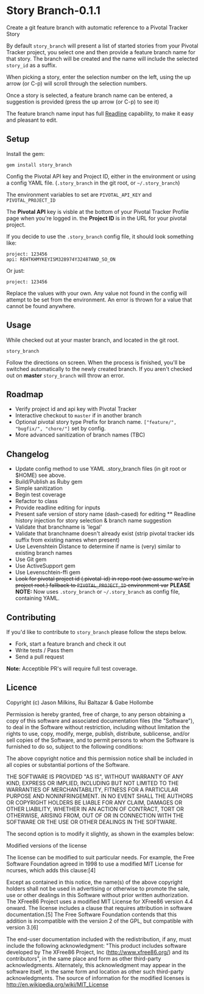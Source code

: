 # Story Branch-0.1.1

Create a git feature branch with automatic reference to a Pivotal Tracker Story

By default `story_branch` will present a list of started stories from
your Pivotal Tracker project, you select one and then provide
a feature branch name for that story. The branch will be created and
the name will include the selected `story_id` as a suffix.

When picking a story, enter the selection number on the left, using the up
arrow (or C-p) will scroll through the selection numbers.

Once a story is selected, a feature branch name can be entered, a
suggestion is provided (press the up arrow (or C-p) to see it)

The feature branch name input has full
[Readline](http://tiswww.case.edu/php/chet/readline/rluserman.html#SEC5)
capability, to make it easy and pleasant to edit.

## Setup

Install the gem:

    gem install story_branch

Config the Pivotal API key and Project ID, either in the environment
or using a config YAML file. (`.story_branch` in the git root, or
`~/.story_branch`)

The environment variables to set are `PIVOTAL_API_KEY` and `PIVOTAL_PROJECT_ID`

The **Pivotal API** key is visble at the bottom of your Pivotal Tracker
Profile page when you're logged in. the **Project ID** is in the URL for
your pivotal project.

If you decide to use the `.story_branch` config file, it should look
something like:

    project: 123456
    api: REHTKHMYKEYISM328974Y32487AND_SO_ON

Or just:

    project: 123456

Replace the values with your own. Any value not found in the config
will attempt to be set from the environment. An error is thrown for a
value that cannot be found anywhere.

## Usage

While checked out at your master branch, and located in the git root.

    story_branch

Follow the directions on screen. When the process is finished, you'll
be switched automatically to the newly created branch. If you aren't
checked out on **master** `story_branch` will throw an error.

## Roadmap

* Verify project id and api key with Pivotal Tracker
* Interactive checkout to `master` if in another branch
* Optional pivotal story type Prefix for branch name. `["feature/", "bugfix/", "chore/"]` set by config.
* More advanced sanitization of branch names (TBC)

## Changelog

* Update config method to use YAML .story_branch files (in git root or $HOME) see above.
* Build/Publish as Ruby gem
* Simple sanitization
* Begin test coverage
* Refactor to class
* Provide readline editing for inputs
* Present safe version of story name (dash-cased) for editing
** Readline history injection for story selection & branch name suggestion
* Validate that branchname is 'legal'
* Validate that branchname doesn't already exist (strip pivotal
  tracker ids suffix from existing names when present)
* Use Levenshtein Distance to determine if name is (very) similar to
  existing branch names
* Use Git gem
* Use ActiveSupport gem
* Use Levenschtein-ffi gem
* ~~Look for pivotal project id (.pivotal-id) in repo root (we assume
  we're in project root.) fallback to `PIVOTAL_PROJECT_ID` environment
  var~~ **PLEASE NOTE:** Now uses `.story_branch` or `~/.story_branch` as config file, containing YAML.

## Contributing

If you'd like to contribute to `story_branch` please follow the steps below.

* Fork, start a feature branch and check it out
* Write tests / Pass them
* Send a pull request

**Note:** Acceptible PR's will require full test coverage.

## Licence

Copyright (c) Jason Milkins, Rui Baltazar & Gabe Hollombe

Permission is hereby granted, free of charge, to any person obtaining a copy of this software and associated documentation files (the "Software"), to deal in the Software without restriction, including without limitation the rights to use, copy, modify, merge, publish, distribute, sublicense, and/or sell copies of the Software, and to permit persons to whom the Software is furnished to do so, subject to the following conditions:

The above copyright notice and this permission notice shall be included in all copies or substantial portions of the Software.

THE SOFTWARE IS PROVIDED "AS IS", WITHOUT WARRANTY OF ANY KIND, EXPRESS OR IMPLIED, INCLUDING BUT NOT LIMITED TO THE WARRANTIES OF MERCHANTABILITY, FITNESS FOR A PARTICULAR PURPOSE AND NONINFRINGEMENT. IN NO EVENT SHALL THE AUTHORS OR COPYRIGHT HOLDERS BE LIABLE FOR ANY CLAIM, DAMAGES OR OTHER LIABILITY, WHETHER IN AN ACTION OF CONTRACT, TORT OR OTHERWISE, ARISING FROM, OUT OF OR IN CONNECTION WITH THE SOFTWARE OR THE USE OR OTHER DEALINGS IN THE SOFTWARE.

The second option is to modify it slightly, as shown in the examples below:

Modified versions of the license

The license can be modified to suit particular needs. For example, the Free Software Foundation agreed in 1998 to use a modified MIT License for ncurses, which adds this clause:[4]

Except as contained in this notice, the name(s) of the above copyright holders shall not be used in advertising or otherwise to promote the sale, use or other dealings in this Software without prior written authorization.
The XFree86 Project uses a modified MIT License for XFree86 version 4.4 onward. The license includes a clause that requires attribution in software documentation.[5] The Free Software Foundation contends that this addition is incompatible with the version 2 of the GPL, but compatible with version 3.[6]

The end-user documentation included with the redistribution, if any, must include the following acknowledgment: "This product includes software developed by The XFree86 Project, Inc (http://www.xfree86.org/) and its contributors", in the same place and form as other third-party acknowledgments. Alternately, this acknowledgment may appear in the software itself, in the same form and location as other such third-party acknowledgments.
The source of information for the modified licenses is http://en.wikipedia.org/wiki/MIT_License
